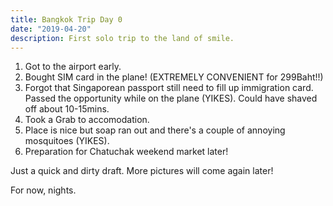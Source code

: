 ```yaml
---
title: Bangkok Trip Day 0
date: "2019-04-20"
description: First solo trip to the land of smile.
---
```


1. Got to the airport early.
2. Bought SIM card in the plane! (EXTREMELY CONVENIENT for 299Baht!!)
3. Forgot that Singaporean passport still need to fill up immigration card. Passed the opportunity while on the plane (YIKES). Could have shaved off about 10-15mins.
4. Took a Grab to accomodation.
5. Place is nice but soap ran out and there's a couple of annoying mosquitoes (YIKES).
6. Preparation for Chatuchak weekend market later!

Just a quick and dirty draft. More pictures will come again later!

For now, nights.